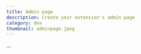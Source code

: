 ```yaml
---
title: Admin page
description: Create your extension's admin page
category: dev
thumbnail: adminpage.jpeg
---
```


...
